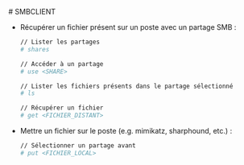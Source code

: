 # SMBCLIENT

- Récupérer un fichier présent sur un poste avec un partage SMB : 

  ```bash
  // Lister les partages
  # shares
  
  // Accéder à un partage
  # use <SHARE>
  
  // Lister les fichiers présents dans le partage sélectionné
  # ls
  
  // Récupérer un fichier
  # get <FICHIER_DISTANT>
  ```

- Mettre un fichier sur le poste (e.g. mimikatz, sharphound, etc.) :

  ```bash
  // Sélectionner un partage avant
  # put <FICHIER_LOCAL>
  ```